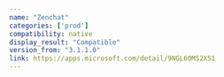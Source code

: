 ```yaml
---
name: "Zenchat"
categories: ['prod']
compatibility: native
display_result: "Compatible"
version_from: "3.1.1.0"
link: https://apps.microsoft.com/detail/9NGL60MS2XS1
---
```

